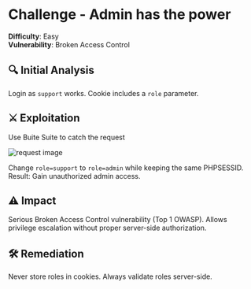 # Challenge - Admin has the power

**Difficulty**: Easy  
**Vulnerability**: Broken Access Control

## 🔍 Initial Analysis
Login as `support` works.
Cookie includes a `role` parameter.

## ⚔️ Exploitation
Use Buite Suite to catch the request

![request image](/resources/img-1.1.png)

Change `role=support` to `role=admin` while keeping the same PHPSESSID.
Result: Gain unauthorized admin access.

## ⚠️ Impact
Serious Broken Access Control vulnerability (Top 1 OWASP).
Allows privilege escalation without proper server-side authorization.

## 🛠️ Remediation
Never store roles in cookies.
Always validate roles server-side.
